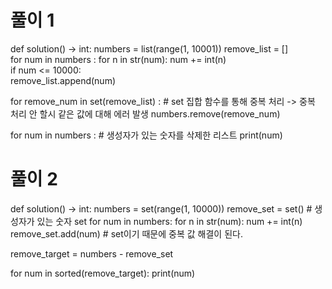 # 풀이 1
def solution() -> int:
  numbers = list(range(1, 10001))
  remove_list = []  
  for num in numbers :
      for n in str(num):
          num += int(n)  
      if num <= 10000:  
          remove_list.append(num) 

  for remove_num in set(remove_list) :  # set 집합 함수를 통해 중복 처리 -> 중복 처리 안 할시 같은 값에 대해 에러 발생 
      numbers.remove(remove_num)

  for num in numbers :  # 생성자가 있는 숫자를 삭제한 리스트
      print(num)

# 풀이 2
def solution() -> int:
  numbers = set(range(1, 10000))
  remove_set = set() # 생성자가 있는 숫자 set
  for num in numbers:
    for n in str(num):
      num += int(n)
    remove_set.add(num) # set이기 때문에 중복 값 해결이 된다.

  remove_target = numbers - remove_set

  for num in sorted(remove_target):
    print(num)
